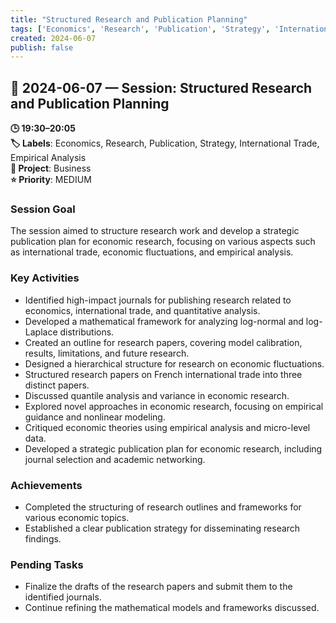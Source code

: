 ```yaml
---
title: "Structured Research and Publication Planning"
tags: ['Economics', 'Research', 'Publication', 'Strategy', 'International Trade', 'Empirical Analysis']
created: 2024-06-07
publish: false
---
```


## 📅 2024-06-07 — Session: Structured Research and Publication Planning

**🕒 19:30–20:05**  
**🏷️ Labels**: Economics, Research, Publication, Strategy, International Trade, Empirical Analysis  
**📂 Project**: Business  
**⭐ Priority**: MEDIUM  


### Session Goal
The session aimed to structure research work and develop a strategic publication plan for economic research, focusing on various aspects such as international trade, economic fluctuations, and empirical analysis.

### Key Activities
- Identified high-impact journals for publishing research related to economics, international trade, and quantitative analysis.
- Developed a mathematical framework for analyzing log-normal and log-Laplace distributions.
- Created an outline for research papers, covering model calibration, results, limitations, and future research.
- Designed a hierarchical structure for research on economic fluctuations.
- Structured research papers on French international trade into three distinct papers.
- Discussed quantile analysis and variance in economic research.
- Explored novel approaches in economic research, focusing on empirical guidance and nonlinear modeling.
- Critiqued economic theories using empirical analysis and micro-level data.
- Developed a strategic publication plan for economic research, including journal selection and academic networking.

### Achievements
- Completed the structuring of research outlines and frameworks for various economic topics.
- Established a clear publication strategy for disseminating research findings.

### Pending Tasks
- Finalize the drafts of the research papers and submit them to the identified journals.
- Continue refining the mathematical models and frameworks discussed.
